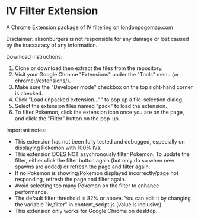 # IV Filter Extension
A Chrome Extension package of IV filtering on londonpogomap.com

Disclaimer: 
alisonburgers is not responsible for any damage or lost caused by the inaccuracy of any information. 

Download instructions: 
1. Clone or download then extract the files from the repository. 
2. Visit your Google Chrome "Extensions" under the "Tools" menu (or chrome://extensions/). 
3. Make sure the "Developer mode" checkbox on the top right-hand corner is checked. 
4. Click "Load unpacked extension…"" to pop up a file-selection dialog. 
5. Select the extension files named "pack" to load the extension. 
6. To filter Pokemon, click the extension icon once you are on the page, and click the "Filter" button on the pop-up. 

Important notes: 
- This extension has not been fully tested and debugged, especially on displaying Pokemon with 100% IVs. 
- This extension DOES NOT asychronously filter Pokemon. To update the filter, either click the filter button again (but only do so when new spawns are added) or refresh the page and filter again. 
- If no Pokemon is showing/Pokemon displayed incorrectly/page not responding, refresh the page and filter again. 
- Avoid selecting too many Pokemon on the filter to enhance performance. 
- The default filter threshold is 82% or above. You can edit it by changing the variable "iv_filter" in content_script.js (value is inclusive). 
- This extension only works for Google Chrome on desktop. 
